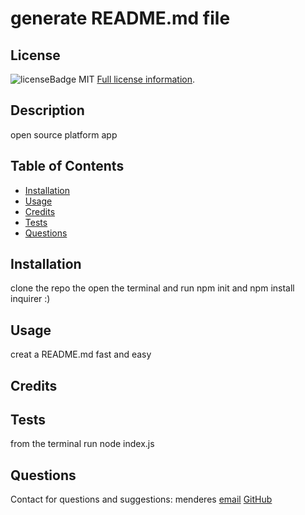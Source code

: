 
  # generate README.md file
  
  ## License
  ![licenseBadge](https://img.shields.io/badge/License-MIT-blue.svg)
  MIT
  [Full license information](MIT).
  
  
  ## Description
  open source platform app
  
  ## Table of Contents
  
  - [Installation](#installation)
  - [Usage](#usage)
  - [Credits](#credits)
  - [Tests](#tests)
  - [Questions](#contact)
  
  
  <a name="installation"></a>
  ## Installation
  clone the repo the open the terminal and run npm init and npm install inquirer :)
  
  <a name="usage"></a>
  ## Usage
  creat a README.md fast and easy
  
  <a name="credits"></a>
  ## Credits
  
  <a name="tests"></a>
  ## Tests
  from the terminal run node index.js
  
  <a name="contact"></a>
  ## Questions 
  Contact for questions and suggestions: 
  menderes
  [email](mailto:mndrs.kc@gmail.com)
  [GitHub](https://github.com/mendereskoc)
